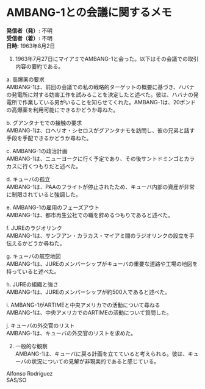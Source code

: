 # AMBANG-1との会議に関するメモ

**発信者（発）:** 不明  
**受信者（着）:** 不明  
**日時:** 1963年8月2日  

1. 1963年7月27日にマイアミでAMBANG-1と会った。以下はその会議での取引内容の要約である。

a. 高爆薬の要求  
AMBANG-1は、前回の会議での私の戦略的ターゲットの概要に基づき、ハバナの発電所に対する妨害工作を試みることを決定したと述べた。彼は、ハバナの発電所で作業している男がいることを知らせてくれた。AMBANG-1は、20ポンドの高爆薬を利用可能にできるかどうか尋ねた。

b. グアンタナモでの接触の要求  
AMBANG-1は、ロヘリオ・シセロスがグアンタナモを訪問し、彼の兄弟と話す手段を手配できるかどうか尋ねた。

c. AMBANG-1の政治計画  
AMBANG-1は、ニューヨークに行く予定であり、その後サントドミンゴとカラカスに行くつもりだと述べた。

d. キューバの孤立  
AMBANG-1は、PAAのフライトが停止されたため、キューバ内部の資産が非常に制限されていると強調した。

e. AMBANG-1の雇用のフェーズアウト  
AMBANG-1は、都市再生公社での職を辞めるつもりであると述べた。

f. JUREのラジオリンク  
AMBANG-1は、サンフアン・カラカス・マイアミ間のラジオリンクの設立を手伝えるかどうか尋ねた。

g. キューバの航空地図  
AMBANG-1は、JUREのメンバーシップがキューバの重要な道路や工場の地図を持っていると述べた。

h. JUREの組織と強さ  
AMBANG-1は、JUREのメンバーシップが約500人であると述べた。

i. AMBANG-1がARTIMEと中央アメリカでの活動について尋ねる  
AMBANG-1は、中央アメリカでのARTIMEの活動について質問した。

j. キューバの外交官のリスト  
AMBANG-1は、キューバの外交官のリストを求めた。

2. 一般的な観察  
AMBANG-1は、キューバに戻る計画を立てていると考えられる。彼は、キューバの状況についての見解が非現実的であると感じている。

Alfonso Rodríguez  
SAS/SO
